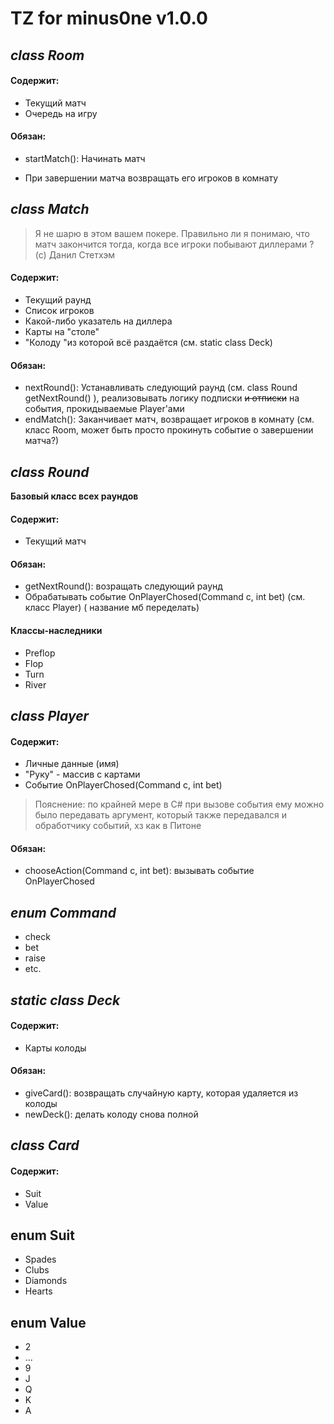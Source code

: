 # TZ for minus0ne v1.0.0

## *class Room*

#### Содержит:

- Текущий матч
- Очередь на игру

#### Обязан:

- startMatch(): Начинать матч

- При завершении матча возвращать его игроков в комнату



## *class Match*

> Я не шарю в этом вашем покере. Правильно ли я понимаю, что матч закончится тогда, когда все игроки побывают диллерами ? (с) Данил Стетхэм

#### Содержит:

- Текущий раунд
- Список игроков
- Какой-либо указатель на диллера
- Карты на "столе"
- "Колоду "из которой всё раздаётся (см. static class Deck)

#### Обязан:

- nextRound(): Устанавливать следующий раунд (см. class Round getNextRound() ), реализовывать логику подписки ~~и отписки~~ на события, прокидываемые Player'ами
- endMatch(): Заканчивает матч, возвращает игроков в комнату (см. класс Room, может быть просто прокинуть событие о завершении матча?)



## *class Round*

**Базовый класс всех раундов**

#### Содержит:

- Текущий матч

#### Обязан:

- getNextRound(): возращать следующий раунд
- Обрабатывать событие OnPlayerChosed(Command c, int bet) (см. класс Player) ( название мб переделать)

#### Классы-наследники

- Preflop
- Flop
- Turn
- River



## *class Player*

#### Содержит:

- Личные данные (имя)
- "Руку" - массив с картами
- Событие OnPlayerChosed(Command c, int bet)

> Пояснение: по крайней мере в C# при вызове события ему можно было передавать аргумент, который также передавался и обработчику событий, хз как в Питоне

#### Обязан:

- chooseAction(Command c, int bet): вызывать событие OnPlayerChosed



## *enum Command*

- check
- bet
- raise
- etc.



## *static class Deck*

#### Содержит:

- Карты колоды

#### Обязан:

- giveCard(): возвращать случайную карту, которая удаляется из колоды
- newDeck(): делать колоду снова полной



## *class Card*

#### Содержит:

- Suit
- Value



## enum Suit

- Spades
- Clubs
- Diamonds
- Hearts



## enum Value

- 2
- ...
- 9
- J
- Q
- K
- A